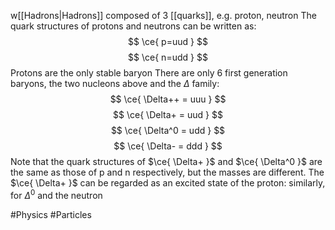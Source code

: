 w[[Hadrons|Hadrons]] composed of 3 [[quarks]], e.g. proton, neutron
The quark structures of protons and neutrons can be written as:
$$
\ce{ p=uud }
$$
$$
\ce{ n=udd }
$$
Protons are the only stable baryon
There are only 6 first generation baryons, the two nucleons above and the $\Delta$ family:
$$
\ce{ \Delta++ = uuu }
$$
$$
\ce{ \Delta+ = uud }
$$
$$
\ce{ \Delta^0 = udd }
$$
$$
\ce{ \Delta- = ddd }
$$
Note that the quark structures of $\ce{ \Delta+ }$ and $\ce{ \Delta^0 }$ are the same as those of $\text{p}$ and $\text{n}$ respectively, but the masses are different. The $\ce{ \Delta+ }$ can be regarded as an excited state of the proton: similarly, for $\Delta^0$ and the neutron

#Physics #Particles 